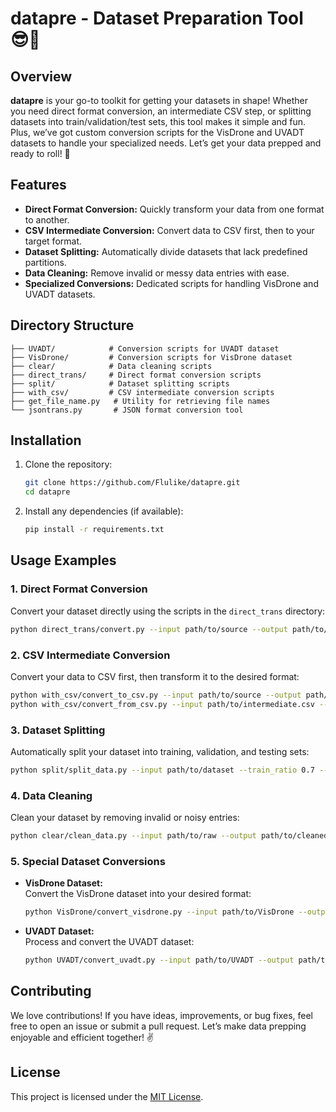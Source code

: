 # datapre - Dataset Preparation Tool 😎🚀

## Overview

**datapre** is your go-to toolkit for getting your datasets in shape! Whether you need direct format conversion, an intermediate CSV step, or splitting datasets into train/validation/test sets, this tool makes it simple and fun. Plus, we’ve got custom conversion scripts for the VisDrone and UVADT datasets to handle your specialized needs. Let’s get your data prepped and ready to roll! 🎉

## Features

- **Direct Format Conversion:** Quickly transform your data from one format to another.
- **CSV Intermediate Conversion:** Convert data to CSV first, then to your target format.
- **Dataset Splitting:** Automatically divide datasets that lack predefined partitions.
- **Data Cleaning:** Remove invalid or messy data entries with ease.
- **Specialized Conversions:** Dedicated scripts for handling VisDrone and UVADT datasets.

## Directory Structure

```
├── UVADT/            # Conversion scripts for UVADT dataset
├── VisDrone/         # Conversion scripts for VisDrone dataset
├── clear/            # Data cleaning scripts
├── direct_trans/     # Direct format conversion scripts
├── split/            # Dataset splitting scripts
├── with_csv/         # CSV intermediate conversion scripts
├── get_file_name.py   # Utility for retrieving file names
└── jsontrans.py       # JSON format conversion tool
```

## Installation

1. Clone the repository:
   ```bash
   git clone https://github.com/Flulike/datapre.git
   cd datapre
   ```

2. Install any dependencies (if available):
   ```bash
   pip install -r requirements.txt
   ```

## Usage Examples

### 1. Direct Format Conversion
Convert your dataset directly using the scripts in the `direct_trans` directory:
```bash
python direct_trans/convert.py --input path/to/source --output path/to/target
```

### 2. CSV Intermediate Conversion
Convert your data to CSV first, then transform it to the desired format:
```bash
python with_csv/convert_to_csv.py --input path/to/source --output path/to/intermediate.csv
python with_csv/convert_from_csv.py --input path/to/intermediate.csv --output path/to/target
```

### 3. Dataset Splitting
Automatically split your dataset into training, validation, and testing sets:
```bash
python split/split_data.py --input path/to/dataset --train_ratio 0.7 --val_ratio 0.2 --test_ratio 0.1
```

### 4. Data Cleaning
Clean your dataset by removing invalid or noisy entries:
```bash
python clear/clean_data.py --input path/to/raw --output path/to/cleaned
```

### 5. Special Dataset Conversions

- **VisDrone Dataset:**  
  Convert the VisDrone dataset into your desired format:
  ```bash
  python VisDrone/convert_visdrone.py --input path/to/VisDrone --output path/to/converted
  ```

- **UVADT Dataset:**  
  Process and convert the UVADT dataset:
  ```bash
  python UVADT/convert_uvadt.py --input path/to/UVADT --output path/to/converted
  ```

## Contributing

We love contributions! If you have ideas, improvements, or bug fixes, feel free to open an issue or submit a pull request. Let’s make data prepping enjoyable and efficient together! ✌️

## License

This project is licensed under the [MIT License](LICENSE).
